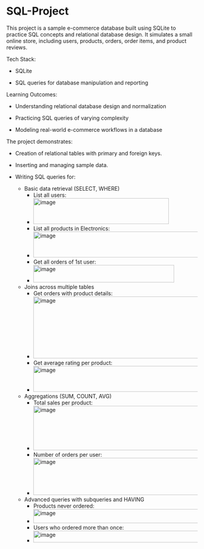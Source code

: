 # SQL-Project
This project is a sample e-commerce database built using SQLite to practice SQL concepts and relational database design. It simulates a small online store, including users, products, orders, order items, and product reviews.

Tech Stack:

- SQLite

- SQL queries for database manipulation and reporting

Learning Outcomes:
- Understanding relational database design and normalization

- Practicing SQL queries of varying complexity

- Modeling real-world e-commerce workflows in a database

The project demonstrates:

- Creation of relational tables with primary and foreign keys.

- Inserting and managing sample data.

- Writing SQL queries for:

  - Basic data retrieval (SELECT, WHERE)
    - List all users:
    - <img width="357" height="68" alt="image" src="https://github.com/user-attachments/assets/9e6134d7-4edf-4911-a690-4d4ece093359" />
    - List all products in Electronics:
    - <img width="485" height="68" alt="image" src="https://github.com/user-attachments/assets/7239ecbd-c75e-468d-a676-9d9441fc590b" />
    - Get all orders of 1st user:
    - <img width="371" height="46" alt="image" src="https://github.com/user-attachments/assets/a63b2058-b553-418b-81c3-66d5d96814d3" />
  - Joins across multiple tables
    -  Get orders with product details:
    -  <img width="567" height="163" alt="image" src="https://github.com/user-attachments/assets/2915b3b0-7875-421a-9af5-359837095050" />
    -  Get average rating per product:
    -  <img width="1068" height="68" alt="image" src="https://github.com/user-attachments/assets/daf1fa82-966c-415b-9a37-c59038052e54" />
  - Aggregations (SUM, COUNT, AVG)
    - Total sales per product:
    - <img width="533" height="117" alt="image" src="https://github.com/user-attachments/assets/c1117efc-a3cb-418b-bd6e-64daca27fb71" />
    - Number of orders per user:
    - <img width="507" height="98" alt="image" src="https://github.com/user-attachments/assets/440a8c28-4102-4bc2-b2be-398473cf70a7" />
  - Advanced queries with subqueries and HAVING
    - Products never ordered:
    - <img width="734" height="37" alt="image" src="https://github.com/user-attachments/assets/8d88245f-f082-4e6d-9d9b-9cd6442ed505" />
    - Users who ordered more than once:
    - <img width="1222" height="31" alt="image" src="https://github.com/user-attachments/assets/9550389e-0a39-46b1-972a-9defe50855ca" />






